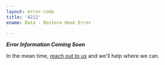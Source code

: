 ```yaml
---
layout: error-code
title: '4212'
ename: Data - Restore Hook Error

---
```


***Error Information Coming Soon***

In the mean time, [reach out to us](mailto:help@nanobox.io) and we'll help where we can.

